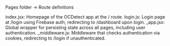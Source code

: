 Pages folder -> Route definitions

index.jsx: Homepage of the OCDetect app at the / route.
login.js: Login page at /login using Firebase auth, redirecting to /dashboard upon login.
_app.jsx: Global wrapper for persisting state across all pages, including user authentication.
_middleware.js: Middleware that checks authentication via cookies, redirecting to /login if unauthenticated.

